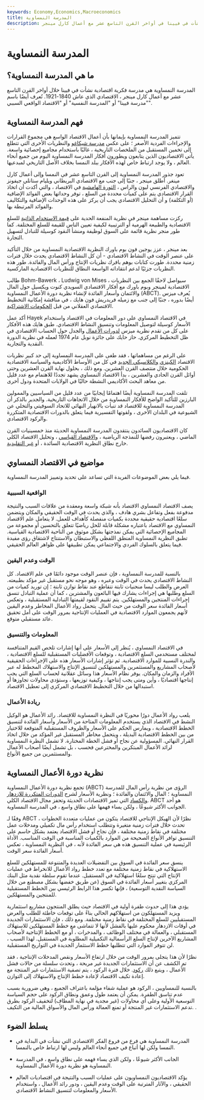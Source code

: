 ```yaml
---
keywords: Economy,Economics,Macroeconomics
title: المدرسة النمساوية
description: المدرسة النمساوية هي مدرسة فكرية اقتصادية نشأت في فيينا في أواخر القرن التاسع عشر مع أعمال كارل مينجر.
---
```


# المدرسة النمساوية
## ما هي المدرسة النمساوية؟

المدرسة النمساوية هي مدرسة فكرية اقتصادية نشأت في فيينا خلال أواخر القرن التاسع عشر مع أعمال كارل مينجر ، الاقتصادي الذي عاش 1840-1921. تُعرف أيضًا باسم "مدرسة فيينا" أو "المدرسة النفسية" أو "الاقتصاد الواقعي السببي".

## فهم المدرسة النمساوية

تتميز المدرسة النمساوية بإيمانها بأن أعمال الاقتصاد الواسع هي مجموع القرارات والإجراءات الفردية الأصغر ؛ على عكس [مدرسة شيكاغو](/chicago_school) والنظريات الأخرى التي تتطلع إلى تخمين المستقبل من الملخصات التاريخية ، غالبًا باستخدام مجاميع إحصائية واسعة. يأتي الاقتصاديون الذين يتابعون ويطورون أفكار المدرسة النمساوية اليوم من جميع أنحاء العالم ، ولا يوجد ارتباط خاص لهذه الأفكار ببلد النمسا بخلاف الأصل التاريخي لمبدعيها.

تعود جذور المدرسة النمساوية إلى القرن التاسع عشر في النمسا وإلى أعمال كارل مينغر. أطلق مينجر ، جنبًا إلى جنب مع الاقتصادي البريطاني ويليام ستانلي جيفونز والاقتصادي الفرنسي ليون والراس ، [الثورة الهامشية](/marginalism) في الاقتصاد ، والتي أكدت أن اتخاذ القرار الاقتصادي يتم على كميات محددة من السلع ، توفر وحداتها بعض الفوائد الإضافية (أو التكلفة) و أن التحليل الاقتصادي يجب أن يركز على هذه الوحدات الإضافية والتكاليف والفوائد المرتبطة بها.

ركزت مساهمة مينجر في نظرية المنفعة الحدية على [قيمة الاستخدام الذاتية](/subjective-theory-of-value) للسلع الاقتصادية والطبيعة الهرمية أو الترتيبية لكيفية تعيين الناس للقيمة للسلع المختلفة. كما طور منجر نظرية قائمة على السوق لوظيفة ومنشأ النقود كوسيلة للتبادل لتسهيل التجارة.

بعد مينجر ، عزز يوجين فون بوم باورك النظرية الاقتصادية النمساوية من خلال التأكيد على عنصر الوقت في النشاط الاقتصادي - أن كل النشاط الاقتصادي يحدث خلال فترات زمنية محددة. طورت كتابات بوهم بافرك نظريات الإنتاج ورأس المال والفائدة. طور هذه النظريات جزئيًا لدعم انتقاداته الواسعة النطاق للنظريات الاقتصادية الماركسية.

طالب Bohm-Bawerk ، Ludwig von Mises ، سيواصل لاحقًا الجمع بين النظريات الاقتصادية لمينجر وبوم باورك مع أفكار الاقتصادي السويدي كنوت ويكسيل حول المال والائتمان وأسعار الفائدة لإنشاء نظرية دورة الأعمال النمساوية (ABCT). يُعرف ميزس أيضًا بدوره ، جنبًا إلى جنب مع زميله فريدريش فون هايك ، في مناقشة إمكانية التخطيط الاقتصادي العقلاني من قبل [الحكومات الاشتراكية](/centrally-planned-economy).

أكد عمل Hayek في الاقتصاد النمساوي على دور المعلومات في الاقتصاد واستخدام الأسعار كوسيلة لتوصيل المعلومات وتنسيق النشاط الاقتصادي. طبق هايك هذه الأفكار على كل من تقدم نظرية ميزس [لدورات الأعمال](/economic-cycle) والجدل حول الحساب الاقتصادي في ظل التخطيط المركزي. حاز حايك على جائزة نوبل عام 1974 لعمله في نظرية الدورة النقدية والتجارية.

على الرغم من مساهماتها ، فقد طغى على المدرسة النمساوية إلى حد كبير نظريات الاقتصاد [الكينزي](/keynesianeconomics) [والكلاسيكي الجديد](/neoclassical) في كل من الأوساط الأكاديمية والسياسة الاقتصادية الحكومية خلال منتصف القرن العشرين. ومع ذلك ، بحلول نهاية القرن العشرين وحتى أوائل القرن الحادي والعشرين ، بدأ الاقتصاد النمساوي يشهد تجددًا للاهتمام مع عدد قليل من معاهد البحث الأكاديمي النشطة حاليًا في الولايات المتحدة ودول أخرى.

تلقت المدرسة النمساوية أيضًا اهتمامًا إيجابيًا من عدد قليل من السياسيين والممولين البارزين للتأكيد الواضح للأفكار النمساوية من خلال الاتجاهات التاريخية. والجدير بالذكر أن المدرسة النمساوية للاقتصاد قد تنبأت بالانهيار النهائي للاتحاد السوفيتي والتخلي عن الشيوعية في البلدان الأخرى ، ولقوتها التفسيرية فيما يتعلق بالدورات الاقتصادية المتكررة والركود الاقتصادي.

كان الاقتصاديون السائدون ينتقدون المدرسة النمساوية الحديثة منذ خمسينيات القرن الماضي ، ويعتبرون رفضها للنمذجة الرياضية ، [والاقتصاد القياسي](/econometrics) ، وتحليل الاقتصاد الكلي خارج نطاق النظرية الاقتصادية السائدة ، أو [غير التقليدية](/heterodox-economics).

## مواضيع في الاقتصاد النمساوي

فيما يلي بعض الموضوعات الفريدة التي تساعد على تحديد وتمييز المدرسة النمساوية.

### الواقعية السببية

يصف الاقتصاد النمساوي الاقتصاد بأنه شبكة واسعة ومعقدة من علاقات السبب والنتيجة مدفوعة بفعل وتفاعل بشري هادف ، والذي يحدث في الوقت الحقيقي والمكان ويتضمن سلعًا اقتصادية حقيقية محددة بكميات منفصلة كأهداف للعمل. لا يتعامل علم الاقتصاد النمساوي مع الاقتصاد باعتباره مشكلة قابلة للحل رياضيًا تتعلق بالتحسين أو مجموعة من المجاميع الإحصائية التي يمكن نمذجتها بشكل موثوق من الناحية الاقتصادية القياسية. تطبق النظرية النمساوية المنطق اللفظي والاستبطان والاستنتاج لاشتقاق رؤى مفيدة فيما يتعلق بالسلوك الفردي والاجتماعي يمكن تطبيقها على ظواهر العالم الحقيقي.

### الوقت وعدم اليقين

بالنسبة للمدرسة النمساوية ، فإن عنصر الوقت موجود دائمًا في علم الاقتصاد. كل النشاط الاقتصادي يحدث في الوقت وعبره ، وهو موجه نحو مستقبل غير مؤكد بطبيعته. العرض والطلب ليسا منحنيات ثابتة تتقاطع عند نقاط توازن ثابتة ؛ إن توريد كميات من السلع وطلبها هي إجراءات يشارك فيها البائعون والمشترين ، كما أن عملية التبادل تنسق إجراءات المنتجين والمستهلكين. يتم تقييم النقود لقيمتها التبادلية المستقبلية ، وتعكس أسعار الفائدة سعر الوقت من حيث المال. يتحمل رواد الأعمال المخاطر وعدم اليقين لأنهم يجمعون الموارد الاقتصادية في العمليات الإنتاجية بمرور الوقت على أمل تحقيق عائد مستقبلي متوقع.

### المعلومات والتنسيق

في الاقتصاد النمساوي ، يُنظر إلى الأسعار على أنها إشارات تلخص القيم المتنافسة لمختلف مستخدمي السلع الاقتصادية ، وتوقعات الأفضليات المستقبلية للسلع الاقتصادية ، والندرة النسبية للموارد الاقتصادية. ثم تؤثر إشارات الأسعار هذه على الإجراءات الحقيقية لأصحاب المشاريع والمستثمرين والمستهلكين لتنسيق الإنتاج والاستهلاك المخطط له عبر الأفراد والزمان والمكان. يوفر نظام الأسعار هذا وسائل عقلانية لحساب السلع التي يجب إنتاجها اقتصاديًا ، وأين ومتى يجب إنتاجها ، وكيفية توزيعها ، وستؤدي محاولات تجاوزها أو استبدالها من خلال التخطيط الاقتصادي المركزي إلى تعطيل الاقتصاد.

### ريادة الأعمال

يلعب رواد الأعمال دورًا محوريًا في النظرة النمساوية للاقتصاد. رائد الأعمال هو الوكيل النشط في الاقتصاد الذي يستخدم المعلومات المتاحة من الأسعار وأسعار الفائدة لتنسيق الخطط الاقتصادية ، ويمارس الحكم على الأسعار والظروف المستقبلية المتوقعة للاختيار من بين الخطط الاقتصادية البديلة ، ويتحمل مخاطر المستقبل غير المؤكد من خلال اتخاذ القرار النهائي. المسؤولية عن نجاح أو فشل الخطة المختارة. لا تشمل النظرة النمساوية لرائد الأعمال المبتكرين والمخترعين فحسب ، بل تشمل أيضًا أصحاب الأعمال والمستثمرين من جميع الأنواع.

## نظرية دورة الأعمال النمساوية

تجمع نظرية دورة الأعمال النمساوية (ABCT) الرؤى من نظرية رأس المال للمدرسة النمساوية ؛ المال والائتمان والفائدة ؛ ونظرية الأسعار لشرح [الدورات المتكررة للازدهار والكساد](/boom-and-bust-cycle) التي تميز الاقتصادات الحديثة وتحفز مجال الاقتصاد الكلي. ABCT هو أحد الجوانب الأكثر شيوعًا ، ولكن يساء فهمها على نطاق واسع ، في المدرسة النمساوية.

وفقًا لـ ABCT ، نظرًا لأن الهيكل الإنتاجي للاقتصاد يتكون من عمليات متعددة الخطوات تحدث خلال فترات زمنية متغيرة وتتطلب استخدام رأس مال تكميلي ومدخلات عمل مختلفة في نقاط زمنية مختلفة ، فإن نجاح أو فشل الاقتصاد يعتمد بشكل حاسم على التنسيق توافر الأنواع الصحيحة من الموارد بالكميات المناسبة في الوقت المناسب. الأداة الرئيسية في عملية التنسيق هذه هي سعر الفائدة لأنه ، في النظرية النمساوية ، تعكس أسعار الفائدة سعر الوقت.

ينسق سعر الفائدة في السوق بين التفضيلات العديدة والمتنوعة للمستهلكين للسلع الاستهلاكية في نقاط زمنية مختلفة مع تعدد خطط رواد الأعمال للانخراط في عمليات الإنتاج التي تنتج سلعًا استهلاكية في المستقبل. عندما تقوم سلطة نقدية مثل البنك المركزي بتغيير أسعار الفائدة في السوق (عن طريق خفضها بشكل مصطنع من خلال السياسة النقدية التوسعية) ، فإنها تكسر هذا الرابط الرئيسي بين الخطط المستقبلية للمنتجين والمستهلكين.

يؤدي هذا إلى حدوث طفرة أولية في الاقتصاد حيث يطلق المنتجون مشاريع استثمارية ويزيد المستهلكون من استهلاكهم الحالي بناءً على توقعات خاطئة للطلب والعرض المستقبليين للسلع المختلفة في نقاط زمنية مختلفة. ومع ذلك ، فإن الاستثمارات الجديدة في أوقات الازدهار محكوم عليها بالفشل لأنها لا تتماشى مع خطط المستهلكين للاستهلاك المستقبلي ، والعمالة في مختلف الوظائف ، والمدخرات ، أو مع الخطط الإنتاجية لأصحاب المشاريع الآخرين لإنتاج السلع الرأسمالية التكميلية المطلوبة في المستقبل. لهذا السبب ، لن تتوفر الموارد التي تتطلبها خطط الاستثمار الجديدة في التواريخ المستقبلية.

نظرًا لأن هذا يتجلى بمرور الوقت من خلال ارتفاع الأسعار ونقص المدخلات الإنتاجية ، فقد تم الكشف عن أن الاستثمارات الجديدة غير مربحة ، وتحدث سلسلة من حالات فشل الأعمال ، ويتبع ذلك [ركود](/recession). خلال فترة الركود ، يتم تصفية الاستثمارات غير المنتجة مع إعادة تكيف الاقتصاد لإعادة خطط الإنتاج والاستهلاك إلى التوازن.

بالنسبة للنمساويين ، الركود هو عملية شفاء مؤلمة باعتراف الجميع ، وهي ضرورية بسبب عدم تناسق الطفرة. يمكن أن يعتمد طول وعمق ونطاق الركود على حجم السياسة التوسعية الأولية وعلى أي محاولات (غير مجدية في نهاية المطاف) لتخفيف الركود بطرق تدعم الاستثمارات غير المنتجة أو تمنع العمالة ورأس المال والأسواق المالية من التكيف. .

## يسلط الضوء

- المدرسة النمساوية هي فرع من فروع الفكر الاقتصادي التي نشأت في البداية في النمسا ولكن لها أتباع في جميع أنحاء العالم وليس لها ارتباط خاص بالنمسا.

- الجانب الأكثر شيوعًا ، ولكن الذي يساء فهمه على نطاق واسع ، في المدرسة النمساوية هو نظرية دورة الأعمال النمساوية.

- يؤكد الاقتصاديون النمساويون على عمليات السبب والنتيجة في اقتصاديات العالم الحقيقي ، والآثار المترتبة على الوقت وعدم اليقين ، ودور رائد الأعمال ، واستخدام الأسعار والمعلومات لتنسيق النشاط الاقتصادي.


